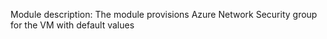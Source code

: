 Module description:
The module provisions Azure Network Security group for the VM with default values